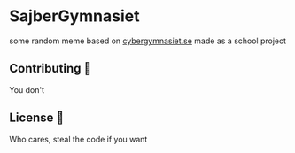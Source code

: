 # SajberGymnasiet

some random meme based on [cybergymnasiet.se](https://cybergymnasiet.se/) made as a school project



## Contributing 👥

You don't



## License 📃

Who cares, steal the code if you want
